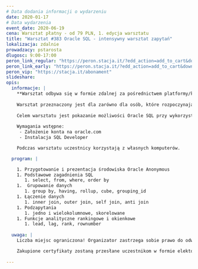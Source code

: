 ```yaml
---
# Data dodania informacji o wydarzeniu
date: 2020-01-17
# Data wydarzenia
event_date: 2020-06-19
cena: Warsztat płatny - od 79 PLN, 1. edycja warsztatu
title: "Warsztat #383 Oracle SQL - intensywny warsztat zapytań"
lokalizacja: zdalnie
prowadzacy: pstarosta
dlugosc: 9:00-17:00
peron_link_regular: "https://peron.stacja.it/?edd_action=add_to_cart&download_id=181&edd_options[price_id]=1"
peron_link_early: "https://peron.stacja.it/?edd_action=add_to_cart&download_id=181&edd_options[price_id]=2"
peron_vip: "https://stacja.it/abonament"
slideshare:
opis:
  informacje: |
    **Warsztat odbywa się w formie zdalnej za pośrednictwem platformy/komunikatora online, z wykorzystaniem dźwięku, obrazu z kamery, udostępniania ekranu komputera prowadzącego i uczestników.** 
    
    Warsztat przeznaczony jest dla zarówno dla osób, które rozpoczynają pracę z SQL, jak i dla tych, którzy chcą podnieść swoje umiejętności.
    
    Celem warsztatu jest pokazanie możliwości Oracle SQL przy wykorzystaniu najbardziej efektywnych technik zapytań.
    
    Wymagania wstępne:
     - Założenie konta na oracle.com
     - Instalacja SQL Developer

    Podczas warsztatu uczestnicy korzystają z własnych komputerów.

  program: |

    1. Przygotowanie i prezentacja środowiska Oracle Anonymous
    1. Podstawowe zagadnienia SQL
       1. select, from, where, order by
    1.  Grupowanie danych
       1. group by, having, rollup, cube, grouping_id
    1. Łączenie danych
       1. inner join, outer join, self join, anti join
    1. Podzapytania
       1. jedno i wielokolumnowe, skorelowane
    1. Funkcje analityczne rankingowe i okienkowe
       1. lead, lag, rank, rownumber
    
  uwaga: |
    Liczba miejsc ograniczona! Organizator zastrzega sobie prawo do odwołania wydarzenia w przypadku niezgłoszenia się minimalnej liczby uczestników.

    Zakupione certyfikaty zostaną przesłane uczestnikom w formie elektoronicznej po warsztacie oraz za pośrednictwem firmy kurierskiej w momencie poprawy sytuacji wywołanej epidemią koronawirusa. 
    
---
```

